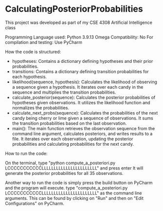 # CalculatingPosteriorProbabilities

This project was developed as part of my CSE 4308 Artificial Intelligence class


Programming Language used: Python 3.9.13
Omega Compatibility: No
For compilation and testing: Use PyCharm

How the code is structured:

- hypotheses: Contains a dictionary defining hypotheses and their prior probabilities.
- transitions: Contains a dictionary defining transition probabilities for each hypothesis.
- likelihood(sequence, hypothesis): Calculates the likelihood of observing a sequence given a hypothesis. It iterates over each candy in    the sequence and multiplies the transition probabilities.
- calculate_posterior(sequence): Calculates the posterior probabilities of hypotheses given observations. It utilizes the likelihood function and normalizes the probabilities.
- calculate_next_probs(sequence): Calculates the probabilities of the next candy being cherry or lime given a sequence of observations. It sums the transition probabilities based on the last observation.
- main(): The main function retrieves the observation sequence from the command line argument, calculates posteriors, and writes results to a file. It iterates over each observation, updating the posterior probabilities and calculating probabilities for the next candy.

How to run the code:

On the terminal, type "python compute_a_posteriori.py LCCCCCCCCCCCLLLLLLLLLLLLLLLLLLLLLLL" and press enter
It will generate the posterior probabilities for all 35 observations.

Another way to run the code is simply press the build button on PyCharm and the program will execute. type "compute_a_posteriori.py LCCCCCCCCCCCLLLLLLLLLLLLLLLLLLLLLLL" as the command line arguments. This can be found by clicking on "Run" and then on "Edit Configurations" on PyCharm.
